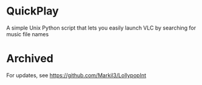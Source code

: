 # QuickPlay
A simple Unix Python script that lets you easily launch VLC by searching for music file names

# Archived
For updates, see https://github.com/Markil3/LollypopInt
